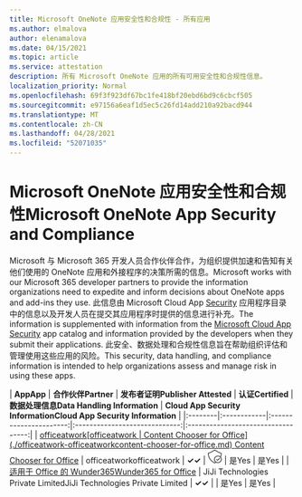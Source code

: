 ```yaml
---
title: Microsoft OneNote 应用安全性和合规性 - 所有应用
ms.author: elmalova
author: elenamalova
ms.date: 04/15/2021
ms.topic: article
ms.service: attestation
description: 所有 Microsoft OneNote 应用的所有可用安全性和合规性信息。
localization_priority: Normal
ms.openlocfilehash: 69f3f923df67bc1fe418bf20ebd6bd9c6cbcf505
ms.sourcegitcommit: e97156a6eaf1d5ec5c26fd14add210a92bacd944
ms.translationtype: MT
ms.contentlocale: zh-CN
ms.lasthandoff: 04/28/2021
ms.locfileid: "52071035"
---
```

# <a name="microsoft-onenote-app-security-and-compliance"></a><span data-ttu-id="64d96-103">Microsoft OneNote 应用安全性和合规性</span><span class="sxs-lookup"><span data-stu-id="64d96-103">Microsoft OneNote App Security and Compliance</span></span>

<span data-ttu-id="64d96-104">Microsoft 与 Microsoft 365 开发人员合作伙伴合作，为组织提供加速和告知有关他们使用的 OneNote 应用和外接程序的决策所需的信息。</span><span class="sxs-lookup"><span data-stu-id="64d96-104">Microsoft works with our Microsoft 365 developer partners to provide the information organizations need to expedite and inform decisions about OneNote apps and add-ins they use.</span></span> <span data-ttu-id="64d96-105">此信息由 Microsoft Cloud App [Security](https://www.microsoft.com/en-us/enterprise-mobility-security/cloud-app-security) 应用程序目录中的信息以及开发人员在提交其应用程序时提供的信息进行补充。</span><span class="sxs-lookup"><span data-stu-id="64d96-105">The information is supplemented with information from the [Microsoft Cloud App Security](https://www.microsoft.com/en-us/enterprise-mobility-security/cloud-app-security) app catalog and information provided by the developers when they submit their applications.</span></span> <span data-ttu-id="64d96-106">此安全、数据处理和合规性信息旨在帮助组织评估和管理使用这些应用的风险。</span><span class="sxs-lookup"><span data-stu-id="64d96-106">This security, data handling, and compliance information is intended to help organizations assess and manage risk in using these apps.</span></span>

| <span data-ttu-id="64d96-107">**App**</span><span class="sxs-lookup"><span data-stu-id="64d96-107">**App**</span></span> | <span data-ttu-id="64d96-108">**合作伙伴**</span><span class="sxs-lookup"><span data-stu-id="64d96-108">**Partner**</span></span> | <span data-ttu-id="64d96-109">**发布者证明**</span><span class="sxs-lookup"><span data-stu-id="64d96-109">**Publisher Attested**</span></span> | <span data-ttu-id="64d96-110">**认证**</span><span class="sxs-lookup"><span data-stu-id="64d96-110">**Certified**</span></span> | <span data-ttu-id="64d96-111">**数据处理信息**</span><span class="sxs-lookup"><span data-stu-id="64d96-111">**Data Handling Information**</span></span> | <span data-ttu-id="64d96-112">**Cloud App Security Information**</span><span class="sxs-lookup"><span data-stu-id="64d96-112">**Cloud App Security Information**</span></span> |
|:--------|:------------|:----------------------:|:-----------------------------:|:----------------------------------:|
| <span data-ttu-id="64d96-113">[officeatwork</span><span class="sxs-lookup"><span data-stu-id="64d96-113">[officeatwork</span></span> | <span data-ttu-id="64d96-114">Content Chooser for Office] (./officeatwork-officeatworkcontent-chooser-for-office.md) </span><span class="sxs-lookup"><span data-stu-id="64d96-114">Content Chooser for Office](./officeatwork-officeatworkcontent-chooser-for-office.md)</span></span> | <span data-ttu-id="64d96-115">officeatwork</span><span class="sxs-lookup"><span data-stu-id="64d96-115">officeatwork</span></span> | <span data-ttu-id="64d96-116">**✓**</span><span class="sxs-lookup"><span data-stu-id="64d96-116">**✓**</span></span> | <img alt="Certified application badge" src="../media/certified-badge.png" height="25" width="25" /> | <span data-ttu-id="64d96-117">是</span><span class="sxs-lookup"><span data-stu-id="64d96-117">Yes</span></span> | <span data-ttu-id="64d96-118">是</span><span class="sxs-lookup"><span data-stu-id="64d96-118">Yes</span></span> |
| [<span data-ttu-id="64d96-119">适用于 Office 的 Wunder365</span><span class="sxs-lookup"><span data-stu-id="64d96-119">Wunder365 for Office</span></span>](./jiji-technologies-private-limited-wunder365-for-office.md) | <span data-ttu-id="64d96-120">JiJi Technologies Private Limited</span><span class="sxs-lookup"><span data-stu-id="64d96-120">JiJi Technologies Private Limited</span></span> | <span data-ttu-id="64d96-121">**✓**</span><span class="sxs-lookup"><span data-stu-id="64d96-121">**✓**</span></span> |  | <span data-ttu-id="64d96-122">是</span><span class="sxs-lookup"><span data-stu-id="64d96-122">Yes</span></span> | <span data-ttu-id="64d96-123">是</span><span class="sxs-lookup"><span data-stu-id="64d96-123">Yes</span></span> |
